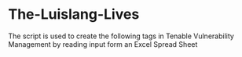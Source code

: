 # The-Luislang-Lives

The script is used to create the following tags in Tenable Vulnerability Management by reading input form an Excel Spread Sheet

